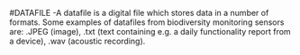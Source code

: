 #DATAFILE
-A datafile is a digital file which stores data in a number of formats. Some examples of datafiles from biodiversity monitoring sensors are: .JPEG (image), .txt (text containing e.g. a daily functionality report from a device), .wav (acoustic recording).
